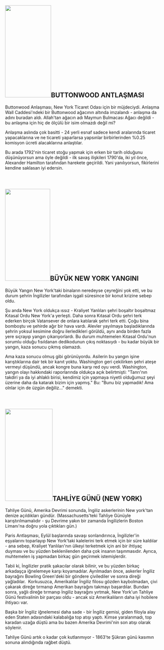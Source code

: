 
&nbsp;
<h2><img class="alignleft" src="https://i.hizliresim.com/W9z6vN.jpg" alt="" width="150" height="300" />BUTTONWOOD ANTLAŞMASI</h2>
Buttonwood Anlaşması, New York Ticaret Odası için bir müjdeciydi. Anlaşma Wall Caddesi'ndeki bir Buttonwood ağacının altında imzalandı - anlaşma da adını buradan aldı. Allah'tan ağacın adı Maymun Bulmacası Ağacı değildi - bu anlaşma için hiç de ölçülü bir isim olmazdı değil mi?

Anlaşma aslında çok basitti - 24 yerli esnaf sadece kendi aralarında ticaret yapacaklarına ve ne ticareti yaparlarsa yapsınlar birbirlerinden %0.25 komisyon ücreti alacaklarına anlaştılar.

Bu arada 1792'nin ticaret stoğu yapmak için erken bir tarih olduğunu düşünüyorsun ama öyle değildi - ilk savaş ilişkileri 1790'da, iki yıl önce, Alexander Hamilton tarafından harekete geçirildi. Yani yanılıyorsun, fikirlerini kendine saklasan iyi edersin.

&nbsp;
<h2><img class="alignright" src="https://i.hizliresim.com/6qBlV3.jpg" alt="" width="147" height="299" />BÜYÜK NEW YORK YANGINI</h2>
Büyük Yangın New York'taki binaların neredeyse çeyreğini yok etti, ve bu durum şehrin İngilizler tarafından işgali süresince bir konut krizine sebep oldu.

Şu anda New York oldukça ıssız - Kraliyet Yanlıları şehri boşaltır boşaltmaz Kıtasal Ordu New York'a yerleşti. Daha sonra Kıtasal Ordu şehri terk ederken birçok Vatansever de onlara katılarak şehri terk etti. Çoğu bina bomboştu ve şehirde ağır bir hava vardı. Alevler yayılmaya başladıklarında şehrin yoksul kesimine doğru ilerledikleri görüldü, aynı anda birden fazla yere sıçrayıp yangın çıkarıyorlardı. Bu durum muhtemelen Kıtasal Ordu'nun sorumlu olduğu fısıldanan dedikodunun çıkış noktasıydı - bu kadar büyük bir yangın, kaza sonucu çıkmış olamazdı.

Ama kaza sonucu olmuş gibi görünüyordu. Asilerin bu yangın işine karıştıklarına dair tek bir kanıt yoktu. Washington geri çekilirken şehri ateşe vermeyi düşündü, ancak kongre buna karşı red oyu verdi. Washington, yangın olayı hakkındaki raporlarında oldukça açık belirtmişti: "Tanrı'nın takdiri ya da iyi ahlaklı birisi, kendimiz için yapmaya niyetli olduğumuz şeyi üzerine daha da katarak bizim için yapmış." Bu: "Bunu biz yapmadık! Ama olnlar için de üzgün değiliz..." demekti.

&nbsp;
<h2><img class="alignleft" src="https://i.hizliresim.com/3j51Zr.jpg" alt="" width="155" height="300" />TAHLİYE GÜNÜ (NEW YORK)</h2>
Tahliye Günü, Amerika Devrimi sonunda, İngiliz askerlerinin New york'tan denize açıldıkları gündür. (Massachusetts'teki Tahliye Günüyle karıştırılmamalıdır - şu Devrime yakın bir zamanda İngilizlerin Boston Limanı'na doğru yola çıktıkları gün.)

Paris Antlaşması, Eylül başlarında savaşı sonlandırınca, İngilizler'in eşyalarını toparlayıp New York'taki kalelerini terk etmek için bir süre kaldılar - ana sebep, Kraliyet Yanlıları'nın ülkeyi terketmek için ani bir ihtiyaç duyması ve bu yüzden beklenilenden daha çok insanın taşınmasıdır. Ayrıca, muhtemelen iş yapmadan birkaç gün geçirmek istemişlerdir.

Tabii ki, İngilizler pratik şakacılar olarak bilinir, ve bu yüzden birkaç arkadaşça iğnelemeye karşı koyamadılar. Ayrılmadan önce, askerler İngiliz bayrağını Bowling Green'deki bir göndere çivilediler ve sonra direği yağladılar.  Korkusuzca, Amerikalılar İngiliz filosu gözden kaybolmadan, çivi çakarak direğe tırmanıp Amerikan bayrağını takmayı başardılar. Bundan sonra, yağlı direğe tırmanıp İngiliz bayrağını yırtmak, New York'un Tahliye Günü festivalinin bir parçası oldu - ancak siz Amerikalıların daha iyi hobilere ihtiyacı var.

Başka bir İngiliz iğnelemesi daha sade - bir İngiliz gemisi, giden filoyla alay eden Staten adasındaki kalabalığa top atışı yaptı. Kimse yaralanmadı, top karadan uzağa düştü ama bu bazen Amerika Devrimi'nin son atışı olarak söylenir.

Tahliye Günü artık o kadar çok kutlanmıyor - 1863'te Şükran günü kasımın sonuna alındığında rağbet düştü.

&nbsp;
